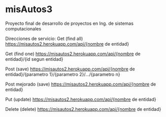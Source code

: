 # misAutos3
Proyecto final de desarrollo de proyectos en Ing. de sistemas computacionales


Direcciones de servicio:
Get (find all)
https://misautos2.herokuapp.com/api/{nombre de entidad}

Get (find one)
https://misautos2.herokuapp.com/api/{nombre de entidad}/{id segun entidad}	 

Post (save) 
https://misautos2.herokuapp.com/api/{nombre de entidad}/{parametro 1}/{parametro 2}/.../{parametro n}

Post mejorado (save)
https://misautos2.herokuapp.com/api/{nombre de entidad}

Put (update)
https://misautos2.herokuapp.com/api/{nombre de entidad}

Delete (delete)
https://misautos2.herokuapp.com/api/{nombre de entidad}
